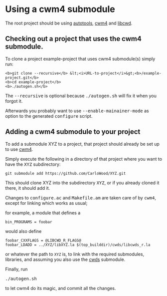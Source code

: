 # Using a cwm4 submodule

The root project should be using
[autotools](https://en.wikipedia.org/wiki/GNU_Build_System_autotools),
[cwm4](/) and
[libcwd](https://github.com/CarloWood/libcwd).

## Checking out a project that uses the cwm4 submodule.

To clone a project example-project that uses cwm4 submodule(s) simply run:

    <b>git clone --recursive</b> &lt;<i>URL-to-project</i>&gt;<b>/example-project.git</b>
    <b>cd example-project</b>
    <b>./autogen.sh</b>

The <tt>--recursive</tt> is optional because <tt>./autogen.sh</tt> will fix
it when you forgot it.

Afterwards you probably want to use <tt>--enable-mainainer-mode</tt>
as option to the generated <tt>configure</tt> script.

## Adding a cwm4 submodule to your project

To add a submodule XYZ to a project, that project should already
be set up to use [cwm4](/).

Simply execute the following in a directory of that project
where you want to have the <tt>XYZ</tt> subdirectory:

    git submodule add https://github.com/CarloWood/XYZ.git

This should clone XYZ into the subdirectory <tt>XYZ</tt>, or
if you already cloned it there, it should add it.

Changes to <tt>configure.ac</tt> and <tt>Makefile.am</tt>
are taken care of by <tt>cwm4</tt>, except for linking
which works as usual;

for example, a module that defines a

    bin_PROGRAMS = foobar

would also define

    foobar_CXXFLAGS = @LIBCWD_R_FLAGS@
    foobar_LDADD = ../XYZ/libXYZ.la $(top_builddir)/cwds/libcwds_r.la

or whatever the path to `XYZ` is, to link with the required submodules,
libraries, and assuming you also use the [cwds](https://github.com/CarloWood/cwds) submodule.

Finally, run

<pre>
./autogen.sh
</pre>

to let cwm4 do its magic, and commit all the changes.
